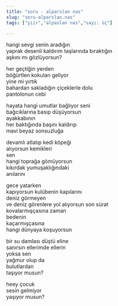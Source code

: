 ```yaml
---
title: "soru - alparslan nas"
slug: "soru-alparslan.nas"
tags: ["şiir","alpaslan nas","sayı: üç"]

---
```




hangi sevgi senin aradığın\
yaprak desenli kaldırım taşlarında bıraktığın\
aşkını mı gözlüyorsun?

her geçtiğin yerden\
böğürtlen kokuları geliyor\
yine mi yırtık\
bahardan sakladığın çiçeklerle dolu\
pantolonun cebi

hayata hangi umutlar bağlıyor seni\
bağcıklarına basıp düşüyorsun\
ayakkabının\
her baktığında başını kaldırıp\
mavi beyaz sonsuzluğa

devamlı atlatıp kedi köpeği\
alıyorsun kemikleri\
sen\
hangi toprağa gömüyorsun\
kıkırdak yumuşaklığındaki\
anılarını

gece yatarken\
kapıyorsun kulübenin kapılarını\
deniz görmeyen\
ve deniz görenlere yol alıyorsun son sürat\
kovalarmışçasına zaman\
bedenin\
kaçarmışçasına\
hangi dünyaya koşuyorsun

bir su damlası düştü eline\
sanırsın ellerimde ellerin\
yoksa sen\
yağmur olup da\
bulutlardan\
taşıyor musun?

heey çocuk\
sesin gelmiyor\
yaşıyor musun?
